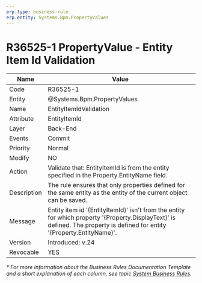 ```yaml
---
erp.type: business-rule
erp.entity: Systems.Bpm.PropertyValues
---
```


# R36525-1 PropertyValue - Entity Item Id Validation

| Name | Value |
| ---- | ----- |
| Code | R36525-1 |
| Entity | @Systems.Bpm.PropertyValues |
| Name | EntityItemIdValidation |
| Attribute | EntityItemId |
| Layer | Back-End |
| Events | Commit |
| Priority | Normal |
| Modify | NO |
| Action | Validate that: EntityItemId is from the entity specified in the Property.EntityName field. |
| Description | The rule ensures that only properties defined for the same entity as the entity of the current object can be saved. |
| Message | Entity item id '{EntityItemId}' isn't from the entity for which property '{Property.DisplayText}' is defined. The property is defined for entity '{Property.EntityName}'.|
| Version | Introduced: v.24 |
| Revocable | YES |

*\* For more information about the Business Rules Documentation Template and a short explanation of each column, see
topic [System Business Rules](../templates/template-description-system-business-rules.md).*
